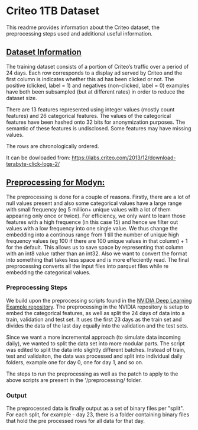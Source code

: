 # Criteo 1TB Dataset

This readme provides information about the Criteo dataset, the preprocessing steps used and additional useful information.


## <ins>Dataset Information</ins>

The training dataset consists of a portion of Criteo’s traffic over a period of 24 days.
Each row corresponds to a display ad served by Criteo and the first column is indicates whether this ad has been clicked or not.
The positive (clicked, label = 1) and negatives (non-clicked, label = 0) examples have both been subsampled (but at different rates) in order to reduce the dataset size.

There are 13 features represented using integer values (mostly count features) and 26 categorical features.
The values of the categorical features have been hashed onto 32 bits for anonymization purposes.
The semantic of these features is undisclosed.
Some features may have missing values.

The rows are chronologically ordered.

It can be dowloaded from: https://labs.criteo.com/2013/12/download-terabyte-click-logs-2/


## <ins>Preprocessing for Modyn:</ins>

The preprocessing is done for a couple of reasons.
Firstly, there are a lot of null values present and also some categorical values have a large range with small frequency (eg 5 million+ unique values with a lot of them appearing only once or twice).
For efficiency, we only want to learn those features with a high frequence (in this case 15) and hence we filter out values with a low frequency into one single value.
We thus change the embedding into a continous range from 1 till the number of unique high frequency values (eg 100 if there are 100 unique values in that column) + 1 for the default.
This allows us to save space by representing that column with an int8 value rather than an int32.
Also we want to convert the format into something that takes less space and is more effeciently read.
The final preprocessing converts all the input files into parquet files while re embedding the categorical values.


### Preprocessing Steps
We build upon the preprocessing scripts found in the [NVIDIA Deep Learning Example repository](https://github.com/NVIDIA/DeepLearningExamples/blob/master/PyTorch/Recommendation/DLRM/README.md).
The preprocessing in the NVIDIA repository is setup to embed the categorical features, as well as split the 24 days of data into a train, validation and test set.
It uses the first 23 days as the train set and divides the data of the last day equally into the validation and the test sets.

Since we want a more incremental approach (to simulate data incoming daily), we wanted to split the data set into more modular parts.
The script was edited to split the data into slightly different batches.
Instead of train, test and validaiton, the data was processed and split into individual daily folders, example one for day 0, one for day 1, and so on.

The steps to run the preprocessing as well as the patch to apply to the above scripts are present in the '/preprocessing/ folder.


### Output
The preprocessed data is finally output as a set of binary files per "split". For each split, for example - day 23, there is a folder containing binary files that hold the pre processed rows for all data for that day.
